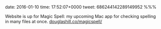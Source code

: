 date: 2016-01-10
time: 17:52:07+0000
tweet: 686244142289149952
%%%

Website is up for Magic Spell: my upcoming Mac app for checking spelling in many files at once. [douglashill.co/magicspell/](http://douglashill.co/magicspell/)
